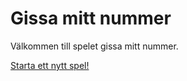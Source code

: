 Gissa mitt nummer
=======================


Välkommen till spelet gissa mitt nummer.

[Starta ett nytt spel!](guess/init)
